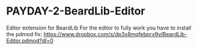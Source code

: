# PAYDAY-2-BeardLib-Editor
Editor extension for BeardLib
For the editor to fully work you have to install the pdmod fix:
https://www.dropbox.com/s/dp3x8mqfebprx9v/BeardLib-Editor.pdmod?dl=0
